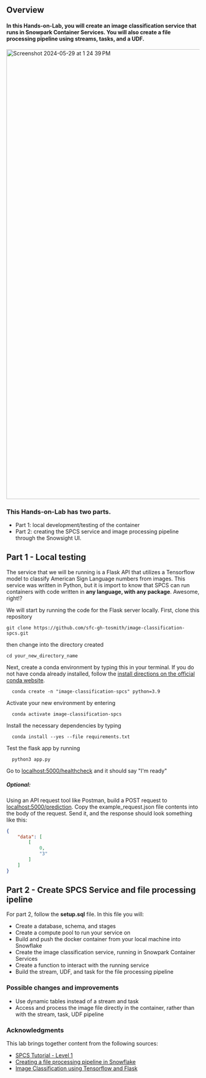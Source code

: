 ## Overview
#### In this Hands-on-Lab, you will create an image classification service that runs in Snowpark Container Services. You will also create a file processing pipeline using streams, tasks, and a UDF. 

<img width="1173" alt="Screenshot 2024-05-29 at 1 24 39 PM" src="https://github.com/sfc-gh-tosmith/image-classification-spcs/assets/168590825/430a5f51-791d-4e8e-bde9-02e10f21b741">


### This Hands-on-Lab has two parts. 
- Part 1: local development/testing of the container
- Part 2: creating the SPCS service and image processing pipeline through the Snowsight UI.

## Part 1 - Local testing
The service that we will be running is a Flask API that utilizes a Tensorflow model to classify American Sign Language numbers from images. This service was written in Python, but it is import to know that SPCS can run containers with code written in **any language, with any package**. Awesome, right!?

We will start by running the code for the Flask server locally.
First, clone this repository
```
git clone https://github.com/sfc-gh-tosmith/image-classification-spcs.git
```
then change into the directory created
```
cd your_new_directory_name
```

Next, create a conda environment by typing this in your terminal. If you do not have conda already installed, follow the [install directions on the official conda website](https://conda.io/projects/conda/en/latest/user-guide/install/index.html).
```
  conda create -n "image-classification-spcs" python=3.9
```
Activate your new environment by entering 
```
  conda activate image-classification-spcs
```
Install the necessary dependencies by typing
```
  conda install --yes --file requirements.txt
```
Test the flask app by running
```
  python3 app.py
```
Go to [localhost:5000/healthcheck](localhost:5000/healthcheck) and it should say "I'm ready"

##### Optional:
Using an API request tool like Postman, build a POST request to [localhost:5000/prediction](localhost:5000/prediction). Copy the example_request.json file contents into the body of the request. Send it, and the response should look something like this:
```json
{
    "data": [
        [
            0,
            "3"
        ]
    ]
}
```

## Part 2 - Create SPCS Service and file processing ipeline
For part 2, follow the **setup.sql** file. In this file you will:
- Create a database, schema, and stages
- Create a compute pool to run your service on
- Build and push the docker container from your local machine into Snowflake
- Create the image classification service, running in Snowpark Container Services
- Create a function to interact with the running service
- Build the stream, UDF, and task for the file processing pipeline

### Possible changes and improvements
- Use dynamic tables instead of a stream and task
- Access and process the image file directly in the container, rather than with the stream, task, UDF pipeline

### Acknowledgments
This lab brings together content from the following sources:
- [SPCS Tutorial - Level 1](https://docs.snowflake.com/en/developer-guide/snowpark-container-services/tutorials/tutorial-1)
- [Creating a file processing pipeline in Snowflake](https://docs.snowflake.com/en/user-guide/data-load-dirtables-pipeline)
- [Image Classification using Tensorflow and Flask](https://geekpython.in/flask-app-for-image-recognition#google_vignette)
